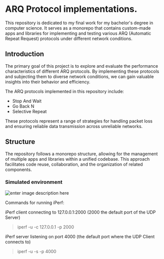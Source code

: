 # ARQ Protocol implementations.
This repository is dedicated to my final work for my bachelor's degree in computer science. It serves as a monorepo that contains custom-made apps and libraries for implementing and testing various ARQ (Automatic Repeat Request) protocols under different network conditions.

## Introduction

The primary goal of this project is to explore and evaluate the performance characteristics of different ARQ protocols. By implementing these protocols and subjecting them to diverse network conditions, we can gain valuable insights into their behavior and efficiency.

The ARQ protocols implemented in this repository include:

-   Stop And Wait
-   Go Back N
-   Selective Repeat

These protocols represent a range of strategies for handling packet loss and ensuring reliable data transmission across unreliable networks.

## Structure

The repository follows a monorepo structure, allowing for the management of multiple apps and libraries within a unified codebase. This approach facilitates code reuse, collaboration, and the organization of related components.

### Simulated environment
![enter image description here](https://lh3.googleusercontent.com/pw/AJFCJaVYPoG3qFJce-ev8lgz9g5PAyNmLwk6XVyDxylmSeAVeXJw_bL3lw45ya5qQ0SFaA8vXG8YhqOfMaGc2dLzsaLiHtHBdvqhDyyI57T_tvWYewZpIsz2kwggdv98wkrTA9kRI1znx8rwnHpEY6VyTYQ=w885-h446-s-no)

Commands for running iPerf:

iPerf client connecting to 127.0.0.1:2000  (2000 the default port of the UDP Server)
> iperf -u -c 127.0.0.1 -p 2000

iPerf server listening on port 4000 (the default port where the UDP Client connects to)
> iperf -u -s -p 4000